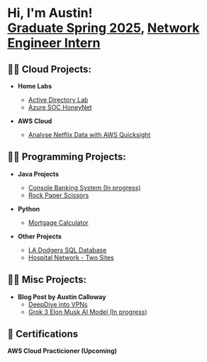 <h1>Hi, I'm Austin! <br/><a href="https://github.com/AustinCal">Graduate Spring 2025</a>, <a href="https://www.linkedin.com/in/austin-calloway-2b40581bb">Network Engineer Intern</a>

<h2>👨‍💻 Cloud Projects:</h2>

- <b>Home Labs</b>
  - [Active Directory Lab](https://github.com/AustinCal/Active-Directory-Add-Users-via-PowerShell-/blob/main/README.md)
  - [Azure SOC HoneyNet](https://github.com/AustinCal/Azure-SOC-Honeynet)

- <b>AWS Cloud</b>
  - [Analyse Netflix Data with AWS Quicksight]()  

 
 <h2>👨‍💻 Programming Projects:</h2>

- <b>Java Projects</b>
  - [Console Banking System (In progress)]()
  - [Rock Paper Scissors](https://github.com/AustinCal/Rock-Paper-Scissors/blob/main/Java%20Rock%20Paper%20Scissors.java)
 
- <b>Python</b>
  - [Mortgage Calculator](https://github.com/AustinCal/MortgageCalc)

- <b>Other Projects</b>
  - [LA Dodgers SQL Database](https://github.com/AustinCal/LA-Dodgers-SQL-Database)
  - [Hospital Network - Two Sites](https://github.com/AustinCal/Hospital-Network-2-Sites/blob/main/Screenshot%202025-02-22%20103432.png)

<h2>👨‍💻 Misc Projects:</h2>

- <b>Blog Post by Austin Calloway</b>
  - [DeepDive into VPNs](https://github.com/AustinCal/Deep-Dive-into-VPNs)
  - [Grok 3 Elon Musk AI Model (In progress)](https://github.com/AustinCal/Grok-3-Elon-Musk-AI-Model)


<h2>🤳 Certifications</h2>
<b>AWS Cloud Practicioner (Upcoming)</b>
